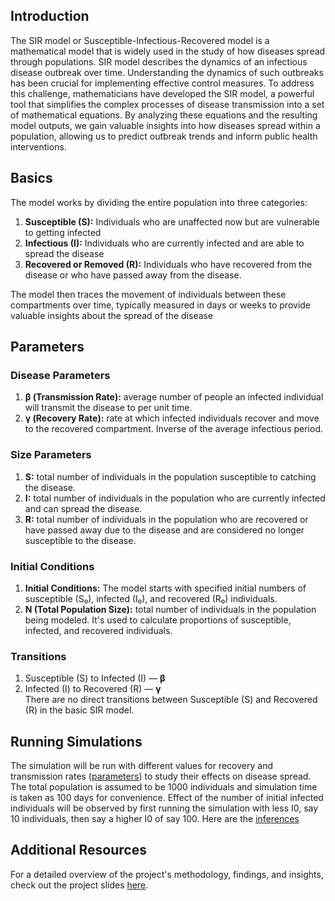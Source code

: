 ## Introduction
The SIR model or Susceptible-Infectious-Recovered model is a mathematical model that is widely used in the study of how diseases spread through populations. 
SIR model describes the dynamics of an infectious disease outbreak over time. 
Understanding the dynamics of such outbreaks has been crucial for implementing effective control measures. 
To address this challenge, mathematicians have developed the SIR model, 
a powerful tool that simplifies the complex processes of disease transmission into a set of mathematical equations. 
By analyzing these equations and the resulting model outputs, we gain valuable insights into how diseases spread within a population, 
allowing us to predict outbreak trends and inform public health interventions. 
## Basics
The model works by dividing the entire population into three categories: 
1. **Susceptible (S):** Individuals who are unaffected now but are vulnerable to getting infected 
2. **Infectious (I):** Individuals who are currently infected and are able to spread the disease 
3. **Recovered or Removed (R):** Individuals who have recovered from the disease or who have passed away from the disease. 

The model then traces the movement of individuals between these compartments over time, 
typically measured in days or weeks to provide valuable insights about the spread of the disease

## Parameters

### Disease Parameters
1. **β (Transmission Rate):** average number of people an infected individual will transmit the disease to per unit time.  
2. **γ (Recovery Rate):** rate at which infected individuals recover and move to the recovered compartment. Inverse of the average infectious period.

### Size Parameters
1. **S:** total number of individuals in the population susceptible to catching the disease.  
2. **I:** total number of individuals in the population who are currently infected and can spread the disease.  
3. **R:** total number of individuals in the population who are recovered or have passed away due to the disease and are considered no longer susceptible to the disease.  

### Initial Conditions
1. **Initial Conditions:** The model starts with specified initial numbers of susceptible (S₀), infected (I₀), and recovered (R₀) individuals.  
2. **N (Total Population Size):** total number of individuals in the population being modeled. It's used to calculate proportions of susceptible, infected, and recovered individuals.

### Transitions
1. Susceptible (S) to Infected (I) — **β**  
2. Infected (I) to Recovered (R) — **γ**  
There are no direct transitions between Susceptible (S) and Recovered (R) in the basic SIR model.

## Running Simulations
The simulation will be run with different values for recovery and transmission rates ([parameters](https://github.com/harigovindr2003/projects/tree/main/SIR%20Disease%20Modeling/parameters.csv)) to study their effects on disease spread. The total population is assumed to be 1000 individuals and simulation time is taken as 100 days for convenience. Effect of the number of initial infected individuals will be observed by first running the simulation with less I0, say 10 individuals, then say a higher I0 of say 100. Here are the [inferences](https://github.com/harigovindr2003/projects/tree/main/SIR%20Disease%20Modeling/inferences.md)

## Additional Resources
For a detailed overview of the project's methodology, findings, and insights, check out the project slides [here](./project_slides.pdf).

